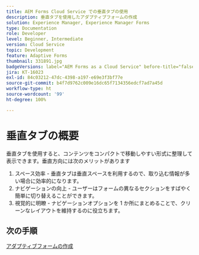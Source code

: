 ```yaml
---
title: AEM Forms Cloud Service での垂直タブの使用
description: 垂直タブを使用したアダプティブフォームの作成
solution: Experience Manager, Experience Manager Forms
type: Documentation
role: Developer
level: Beginner, Intermediate
version: Cloud Service
topic: Development
feature: Adaptive Forms
thumbnail: 331891.jpg
badgeVersions: label="AEM Forms as a Cloud Service" before-title="false"
jira: KT-16023
exl-id: 84c03212-47dc-4398-a197-e69e3f3bf77e
source-git-commit: b4f7d9762c009e16dc65f7134356edcf7ad7a45d
workflow-type: ht
source-wordcount: '99'
ht-degree: 100%

---
```


# 垂直タブの概要

垂直タブを使用すると、コンテンツをコンパクトで移動しやすい形式に整理して表示できます。垂直方向には次のメリットがあります
1. スペース効率 - 垂直タブは垂直スペースを利用するので、取り込む情報が多い場合に効率的になります。
1. ナビゲーションの向上 - ユーザーはフォームの異なるセクションをすばやく簡単に切り替えることができます。
1. 視覚的に明瞭 - ナビゲーションオプションを 1 か所にまとめることで、クリーンなレイアウトを維持するのに役立ちます。

## 次の手順

[アダプティブフォームの作成](./create-af.md)
